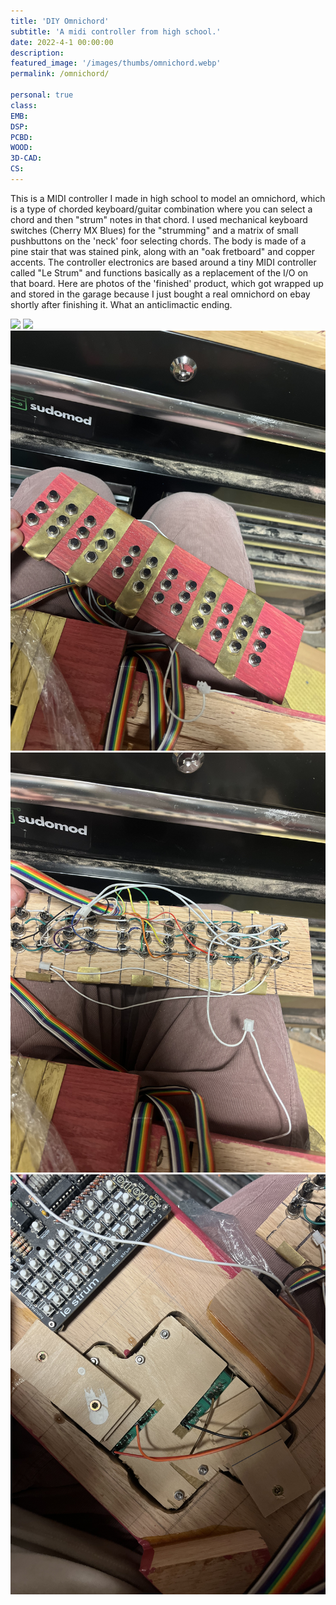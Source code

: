 ```yaml
---
title: 'DIY Omnichord'
subtitle: 'A midi controller from high school.'
date: 2022-4-1 00:00:00
description:
featured_image: '/images/thumbs/omnichord.webp'
permalink: /omnichord/

personal: true
class:
EMB:
DSP: 
PCBD:
WOOD:
3D-CAD:
CS:
---
```


This is a MIDI controller I made in high school to model an omnichord, which is a type of chorded keyboard/guitar combination where you can select a chord and then "strum" notes in that chord. I used mechanical keyboard switches (Cherry MX Blues) for the "strumming" and a matrix of small pushbuttons on the 'neck' foor selecting chords. The body is made of a pine stair that was stained pink, along with an "oak fretboard" and copper accents. The controller electronics are based around a tiny MIDI controller called "Le Strum" and functions basically as a replacement of the I/O on that board. Here are photos of the 'finished' product, which got wrapped up and stored in the garage because I just bought a real omnichord on ebay shortly after finishing it. What an anticlimactic ending.

<div class="gallery" data-columns="3">
	<img src="/images/omnichord/closeup.jpg">
	<img src="/images/omnichord/on_table.jpg">
	<img src="/images/omnichord/IMG_0210.jpeg">
	<img src="/images/omnichord/IMG_0211.jpeg">
	<img src="/images/omnichord/IMG_0212.jpeg">
</div>